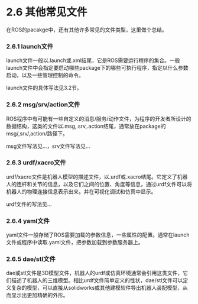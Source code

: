 # 2.6 其他常见文件

在ROS的pacakge中，还有其他许多常见的文件类型，这里做个总结。

### 2.6.1 launch文件

launch文件一般以.launch或.xml结尾，它是ROS需要运行程序的集合。一般launch文件中会指定要启动哪些package下的哪些可执行程序，指定以什么参数启动，以及一些管理控制的命令。

launch文件的具体写法见3.2节。

### 2.6.2 msg/srv/action文件

ROS程序中有可能有一些自定义的消息/服务/动作文件，为程序的开发者所设计的数据结构，这类的文件以.msg,.srv,.action结尾，通常放在package的msg/,srv/,action/路径下。

msg文件写法见...，srv文件写法见...

### 2.6.3 urdf/xacro文件

urdf/xacro文件是机器人模型的描述文件，以.urdf或.xacro结尾。它定义了机器人的连杆和关节的信息，以及它们之间的位置、角度等信息，通过urdf文件可以将机器人的物理连接信息表示出来。并在可视化调试和仿真中显示。

urdf文件的写法见...

### 2.6.4 yaml文件

yaml文件一般存储了ROS需要加载的参数信息，一些属性的配置。通常在launch文件或程序中读取.yaml文件，把参数加载到参数服务器上。

### 2.6.5 dae/stl文件

dae或stl文件是3D模型文件，机器人的urdf或仿真环境通常会引用这类文件，它们描述了机器人的三维模型。相比urdf文件简单定义的性状，dae/stl文件可以定义复杂的模型，可以直接从solidworks或其他建模软件导出机器人装配模型，从而显示出更加精确的外形。

